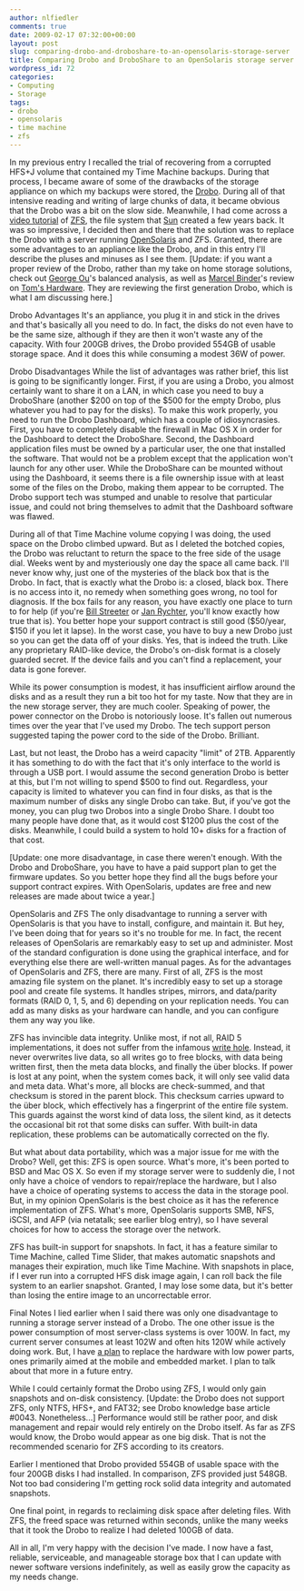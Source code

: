```yaml
---
author: nlfiedler
comments: true
date: 2009-02-17 07:32:00+00:00
layout: post
slug: comparing-drobo-and-droboshare-to-an-opensolaris-storage-server
title: Comparing Drobo and DroboShare to an OpenSolaris storage server
wordpress_id: 72
categories:
- Computing
- Storage
tags:
- drobo
- opensolaris
- time machine
- zfs
---
```


In my previous entry I recalled the trial of recovering from a corrupted HFS+J volume that contained my Time Machine backups. During that process, I became aware of some of the drawbacks of the storage appliance on which my backups were stored, the [Drobo](http://www.drobo.com/). During all of that intensive reading and writing of large chunks of data, it became obvious that the Drobo was a bit on the slow side. Meanwhile, I had come across a [video tutorial](http://blogs.sun.com/storage/entry/video_the_utlimate_zfs_tutorial) of [ZFS](http://en.wikipedia.org/wiki/Zfs), the file system that [Sun](http://www.sun.com/) created a few years back. It was so impressive, I decided then and there that the solution was to replace the Drobo with a server running [OpenSolaris](http://www.opensolaris.com/) and ZFS. Granted, there are some advantages to an appliance like the Drobo, and in this entry I'll describe the pluses and minuses as I see them. [Update: if you want a proper review of the Drobo, rather than my take on home storage solutions, check out [George Ou](http://blogs.zdnet.com/Ou/?p=508)'s balanced analysis, as well as [Marcel Binder](http://www.tomshardware.com/reviews/meet-drobo,1633.html)'s review on [Tom's Hardware](http://www.tomshardware.com/). They are reviewing the first generation Drobo, which is what I am discussing here.]

Drobo Advantages
It's an appliance, you plug it in and stick in the drives and that's basically all you need to do. In fact, the disks do not even have to be the same size, although if they are then it won't waste any of the capacity. With four 200GB drives, the Drobo provided 554GB of usable storage space. And it does this while consuming a modest 36W of power.

Drobo Disadvantages
While the list of advantages was rather brief, this list is going to be significantly longer. First, if you are using a Drobo, you almost certainly want to share it on a LAN, in which case you need to buy a DroboShare (another $200 on top of the $500 for the empty Drobo, plus whatever you had to pay for the disks). To make this work properly, you need to run the Drobo Dashboard, which has a couple of idiosyncrasies. First, you have to completely disable the firewall in Mac OS X in order for the Dashboard to detect the DroboShare. Second, the Dashboard application files must be owned by a particular user, the one that installed the software. That would not be a problem except that the application won't launch for any other user. While the DroboShare can be mounted without using the Dashboard, it seems there is a file ownership issue with at least some of the files on the Drobo, making them appear to be corrupted. The Drobo support tech was stumped and unable to resolve that particular issue, and could not bring themselves to admit that the Dashboard software was flawed.

During all of that Time Machine volume copying I was doing, the used space on the Drobo climbed upward. But as I deleted the botched copies, the Drobo was reluctant to return the space to the free side of the usage dial. Weeks went by and mysteriously one day the space all came back. I'll never know why, just one of the mysteries of the black box that is the Drobo. In fact, that is exactly what the Drobo is: a closed, black box. There is no access into it, no remedy when something goes wrong, no tool for diagnosis. If the box fails for any reason, you have exactly one place to turn to for help (if you're [Bill Streeter](http://billstreeter.net/2008/03/18/do-not-buy-a-drobo/) or [Jan Rychter](http://jan.rychter.com/enblog/2010/6/18/drobo-and-droboshare-a-review.html), you'll know exactly how true that is). You better hope your support contract is still good ($50/year, $150 if you let it lapse). In the worst case, you have to buy a new Drobo just so you can get the data off of your disks. Yes, that is indeed the truth. Like any proprietary RAID-like device, the Drobo's on-disk format is a closely guarded secret. If the device fails and you can't find a replacement, your data is gone forever.

While its power consumption is modest, it has insufficient airflow around the disks and as a result they run a bit too hot for my taste. Now that they are in the new storage server, they are much cooler. Speaking of power, the power connector on the Drobo is notoriously loose. It's fallen out numerous times over the year that I've used my Drobo. The tech support person suggested taping the power cord to the side of the Drobo. Brilliant.

Last, but not least, the Drobo has a weird capacity "limit" of 2TB. Apparently it has something to do with the fact that it's only interface to the world is through a USB port. I would assume the second generation Drobo is better at this, but I'm not willing to spend $500 to find out. Regardless, your capacity is limited to whatever you can find in four disks, as that is the maximum number of disks any single Drobo can take. But, if you've got the money, you can plug two Drobos into a single Drobo Share. I doubt too many people have done that, as it would cost $1200 plus the cost of the disks. Meanwhile, I could build a system to hold 10+ disks for a fraction of that cost.

[Update: one more disadvantage, in case there weren't enough. With the Drobo and DroboShare, you have to have a paid support plan to get the firmware updates. So you better hope they find all the bugs before your support contract expires. With OpenSolaris, updates are free and new releases are made about twice a year.]

OpenSolaris and ZFS
The only disadvantage to running a server with OpenSolaris is that you have to install, configure, and maintain it. But hey, I've been doing that for years so it's no trouble for me. In fact, the recent releases of OpenSolaris are remarkably easy to set up and administer. Most of the standard configuration is done using the graphical interface, and for everything else there are well-written manual pages. As for the advantages of OpenSolaris and ZFS, there are many. First of all, ZFS is the most amazing file system on the planet. It's incredibly easy to set up a storage pool and create file systems. It handles stripes, mirrors, and data/parity formats (RAID 0, 1, 5, and 6) depending on your replication needs. You can add as many disks as your hardware can handle, and you can configure them any way you like.

ZFS has invincible data integrity. Unlike most, if not all, RAID 5 implementations, it does not suffer from the infamous [write hole](http://en.wikipedia.org/wiki/Standard_RAID_levels#RAID_5_performance). Instead, it never overwrites live data, so all writes go to free blocks, with data being written first, then the meta data blocks, and finally the über blocks. If power is lost at any point, when the system comes back, it will only see valid data and meta data. What's more, all blocks are check-summed, and that checksum is stored in the parent block. This checksum carries upward to the über block, which effectively has a fingerprint of the entire file system. This guards against the worst kind of data loss, the silent kind, as it detects the occasional bit rot that some disks can suffer. With built-in data replication, these problems can be automatically corrected on the fly.

But what about data portability, which was a major issue for me with the Drobo? Well, get this: ZFS is open source. What's more, it's been ported to BSD and Mac OS X. So even if my storage server were to suddenly die, I not only have a choice of vendors to repair/replace the hardware, but I also have a choice of operating systems to access the data in the storage pool. But, in my opinion OpenSolaris is the best choice as it has the reference implementation of ZFS. What's more, OpenSolaris supports SMB, NFS, iSCSI, and AFP (via netatalk; see earlier blog entry), so I have several choices for how to access the storage over the network.

ZFS has built-in support for snapshots. In fact, it has a feature similar to Time Machine, called Time Slider, that makes automatic snapshots and manages their expiration, much like Time Machine. With snapshots in place, if I ever run into a corrupted HFS disk image again, I can roll back the file system to an earlier snapshot. Granted, I may lose some data, but it's better than losing the entire image to an uncorrectable error.

Final Notes
I lied earlier when I said there was only one disadvantage to running a storage server instead of a Drobo. The one other issue is the power consumption of most server-class systems is over 100W. In fact, my current server consumes at least 102W and often hits 120W while actively doing work. But, I have [a plan](http://www.logicsupply.com/blog/2008/11/05/the-chenbro-es34069-case-review-part-2-the-perfect-mainboard/) to replace the hardware with low power parts, ones primarily aimed at the mobile and embedded market. I plan to talk about that more in a future entry.

While I could certainly format the Drobo using ZFS, I would only gain snapshots and on-disk consistency. [Update: the Drobo does not support ZFS, only NTFS, HFS+, and FAT32; see Drobo knowledge base article #0043. Nonetheless...] Performance would still be rather poor, and disk management and repair would rely entirely on the Drobo itself. As far as ZFS would know, the Drobo would appear as one big disk. That is not the recommended scenario for ZFS according to its creators.

Earlier I mentioned that Drobo provided 554GB of usable space with the four 200GB disks I had installed. In comparison, ZFS provided just 548GB. Not too bad considering I'm getting rock solid data integrity and automated snapshots.

One final point, in regards to reclaiming disk space after deleting files. With ZFS, the freed space was returned within seconds, unlike the many weeks that it took the Drobo to realize I had deleted 100GB of data.

All in all, I'm very happy with the decision I've made. I now have a fast, reliable, serviceable, and manageable storage box that I can update with newer software versions indefinitely, as well as easily grow the capacity as my needs change.
